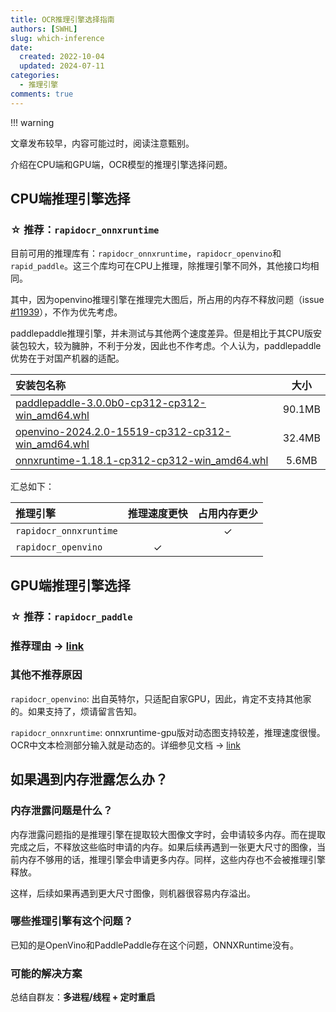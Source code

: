 ```yaml
---
title: OCR推理引擎选择指南
authors: [SWHL]
slug: which-inference
date:
  created: 2022-10-04
  updated: 2024-07-11
categories:
  - 推理引擎
comments: true
---
```


!!! warning

  文章发布较早，内容可能过时，阅读注意甄别。

介绍在CPU端和GPU端，OCR模型的推理引擎选择问题。

<!-- more -->

## CPU端推理引擎选择

### ☆ 推荐：`rapidocr_onnxruntime`

目前可用的推理库有：`rapidocr_onnxruntime`，`rapidocr_openvino`和`rapid_paddle`。这三个库均可在CPU上推理，除推理引擎不同外，其他接口均相同。

其中，因为openvino推理引擎在推理完大图后，所占用的内存不释放问题（issue [#11939](https://github.com/openvinotoolkit/openvino/issues/11939)），不作为优先考虑。

paddlepaddle推理引擎，并未测试与其他两个速度差异。但是相比于其CPU版安装包较大，较为臃肿，不利于分发，因此也不作考虑。个人认为，paddlepaddle优势在于对国产机器的适配。

|安装包名称|大小|
|:---|:---:|
|[paddlepaddle-3.0.0b0-cp312-cp312-win_amd64.whl](https://pypi.org/project/paddlepaddle/3.0.0b0/#files)|90.1MB|
|[openvino-2024.2.0-15519-cp312-cp312-win_amd64.whl](https://pypi.org/project/openvino/#files)|32.4MB|
|[onnxruntime-1.18.1-cp312-cp312-win_amd64.whl](https://pypi.org/project/onnxruntime/#files)| 5.6MB|

汇总如下：

|推理引擎|推理速度更快|占用内存更少|
|:---|:---:|:---:|
|`rapidocr_onnxruntime`||✓|
|`rapidocr_openvino`|✓||

## GPU端推理引擎选择

### ☆ 推荐：`rapidocr_paddle`

### 推荐理由 → [link](https://rapidai.github.io/RapidOCRDocs/v1.4.4/install_usage/rapidocr_paddle/usage/)

### 其他不推荐原因

`rapidocr_openvino`: 出自英特尔，只适配自家GPU，因此，肯定不支持其他家的。如果支持了，烦请留言告知。

`rapidocr_onnxruntime`: onnxruntime-gpu版对动态图支持较差，推理速度很慢。OCR中文本检测部分输入就是动态的。详细参见文档 → [link](./onnxruntime/onnxruntime-gpu.md)

## 如果遇到内存泄露怎么办？

### 内存泄露问题是什么？

内存泄露问题指的是推理引擎在提取较大图像文字时，会申请较多内存。而在提取完成之后，不释放这些临时申请的内存。如果后续再遇到一张更大尺寸的图像，当前内存不够用的话，推理引擎会申请更多内存。同样，这些内存也不会被推理引擎释放。

这样，后续如果再遇到更大尺寸图像，则机器很容易内存溢出。

### 哪些推理引擎有这个问题？

已知的是OpenVino和PaddlePaddle存在这个问题，ONNXRuntime没有。

### 可能的解决方案

总结自群友：**多进程/线程 + 定时重启**
